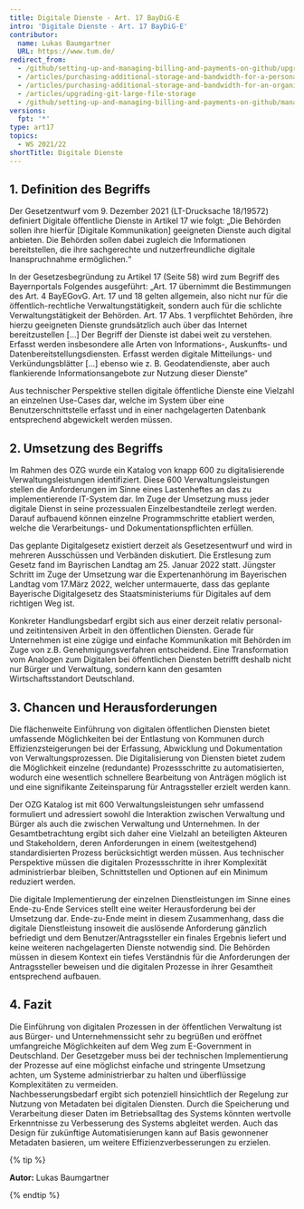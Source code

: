 ```yaml
---
title: Digitale Dienste - Art. 17 BayDiG-E
intro: 'Digitale Dienste - Art. 17 BayDiG-E'
contributor:
  name: Lukas Baumgartner
  URL: https://www.tum.de/
redirect_from:
  - /github/setting-up-and-managing-billing-and-payments-on-github/upgrading-git-large-file-storage
  - /articles/purchasing-additional-storage-and-bandwidth-for-a-personal-account/
  - /articles/purchasing-additional-storage-and-bandwidth-for-an-organization/
  - /articles/upgrading-git-large-file-storage
  - /github/setting-up-and-managing-billing-and-payments-on-github/managing-billing-for-git-large-file-storage/upgrading-git-large-file-storage
versions:
  fpt: '*'
type: art17
topics:
  - WS 2021/22
shortTitle: Digitale Dienste
---
```

## 1. Definition des Begriffs

Der Gesetzentwurf vom 9. Dezember 2021 (LT-Drucksache 18/19572) definiert Digitale öffentliche Dienste in Artikel 17 wie folgt: „Die Behörden sollen ihre hierfür [Digitale Kommunikation] geeigneten Dienste auch digital anbieten. Die Behörden sollen dabei zugleich die Informationen bereitstellen, die ihre sachgerechte und nutzerfreundliche digitale Inanspruchnahme ermöglichen.“  

In der Gesetzesbegründung zu Artikel 17 (Seite 58) wird zum Begriff des Bayernportals Folgendes ausgeführt: 
„Art. 17 übernimmt die Bestimmungen des Art. 4 BayEGovG. Art. 17 und 18 gelten allgemein, also nicht nur für die öffentlich-rechtliche Verwaltungstätigkeit, sondern auch für die schlichte Verwaltungstätigkeit der Behörden. Art. 17 Abs. 1 verpflichtet Behörden, ihre hierzu geeigneten Dienste grundsätzlich auch über das Internet bereitzustellen […] Der Begriff der Dienste ist dabei weit zu verstehen. Erfasst werden insbesondere alle Arten von Informations-, Auskunfts- und Datenbereitstellungsdiensten. Erfasst werden digitale Mitteilungs- und Verkündungsblätter […] ebenso wie z. B. Geodatendienste, aber auch flankierende Informationsangebote zur Nutzung dieser Dienste“

Aus technischer Perspektive stellen digitale öffentliche Dienste eine Vielzahl an einzelnen Use-Cases dar, welche im System über eine Benutzerschnittstelle erfasst und in einer nachgelagerten Datenbank entsprechend abgewickelt werden müssen. 

## 2. Umsetzung des Begriffs

Im Rahmen des OZG wurde ein Katalog von knapp 600 zu digitalisierende Verwaltungsleistungen identifiziert. Diese 600 Verwaltungsleistungen stellen die Anforderungen im Sinne eines Lastenheftes an das zu implementierende IT-System dar. Im Zuge der Umsetzung muss jeder digitale Dienst in seine prozessualen Einzelbestandteile zerlegt werden. Darauf aufbauend können einzelne Programmschritte etabliert werden, welche die Verarbeitungs- und Dokumentationspflichten erfüllen.

Das geplante Digitalgesetz existiert derzeit als Gesetzesentwurf und wird in mehreren Ausschüssen und Verbänden diskutiert. Die Erstlesung zum Gesetz fand im Bayrischen Landtag am 25. Januar 2022 statt. Jüngster Schritt im Zuge der Umsetzung war die Expertenanhörung im Bayerischen Landtag vom 17.März 2022, welcher untermauerte, dass das geplante Bayerische Digitalgesetz des Staatsministeriums für Digitales auf dem richtigen Weg ist. 

Konkreter Handlungsbedarf ergibt sich aus einer derzeit relativ personal- und zeitintensiven Arbeit in den öffentlichen Diensten. Gerade für Unternehmen ist eine zügige und einfache Kommunikation mit Behörden im Zuge von z.B. Genehmigungsverfahren entscheidend. Eine Transformation vom Analogen zum Digitalen bei öffentlichen Diensten betrifft deshalb nicht nur Bürger und Verwaltung, sondern kann den gesamten Wirtschaftsstandort Deutschland.

## 3. Chancen und Herausforderungen

Die flächenweite Einführung von digitalen öffentlichen Diensten bietet umfassende Möglichkeiten bei der Entlastung von Kommunen durch Effizienzsteigerungen bei der Erfassung, Abwicklung und Dokumentation von Verwaltungsprozessen. Die Digitalisierung von Diensten bietet zudem die Möglichkeit einzelne (redundante) Prozessschritte zu automatisierten, wodurch eine wesentlich schnellere Bearbeitung von Anträgen möglich ist und eine signifikante Zeiteinsparung für Antragssteller erzielt werden kann.  

Der OZG Katalog ist mit 600 Verwaltungsleistungen sehr umfassend formuliert und adressiert sowohl die Interaktion zwischen Verwaltung und Bürger als auch die zwischen Verwaltung und Unternehmen. In der Gesamtbetrachtung ergibt sich daher eine Vielzahl an beteiligten Akteuren und Stakeholdern, deren Anforderungen in einem (weitestgehend) standardisierten Prozess berücksichtigt werden müssen. Aus technischer Perspektive müssen die digitalen Prozessschritte in ihrer Komplexität administrierbar bleiben, Schnittstellen und Optionen auf ein Minimum reduziert werden. 

Die digitale Implementierung der einzelnen Dienstleistungen im Sinne eines Ende-zu-Ende Services stellt eine weiter Herausforderung bei der Umsetzung dar. Ende-zu-Ende meint in diesem Zusammenhang, dass die digitale Dienstleistung insoweit die auslösende Anforderung gänzlich befriedigt und dem Benutzer/Antragssteller ein finales Ergebnis liefert und keine weiteren nachgelagerten Dienste notwendig sind. Die Behörden müssen in diesem Kontext ein tiefes Verständnis für die Anforderungen der Antragssteller beweisen und die digitalen Prozesse in ihrer Gesamtheit entsprechend aufbauen. 

## 4. Fazit
Die Einführung von digitalen Prozessen in der öffentlichen Verwaltung ist aus Bürger- und Unternehmenssicht sehr zu begrüßen und eröffnet umfangreiche Möglichkeiten auf dem Weg zum E-Government in Deutschland. Der Gesetzgeber muss bei der technischen Implementierung der Prozesse auf eine möglichst einfache und stringente Umsetzung achten, um Systeme administrierbar zu halten und überflüssige Komplexitäten zu vermeiden.   
Nachbesserungsbedarf ergibt sich potenziell hinsichtlich der Regelung zur Nutzung von Metadaten bei digitalen Diensten. Durch die Speicherung und Verarbeitung dieser Daten im Betriebsalltag des Systems könnten wertvolle Erkenntnisse zu Verbesserung des Systems abgleitet werden. Auch das Design für zukünftige Automatisierungen kann auf Basis gewonnener Metadaten basieren, um weitere Effizienzverbesserungen zu erzielen. 


{% tip %}

**Autor:** Lukas Baumgartner

{% endtip %}
